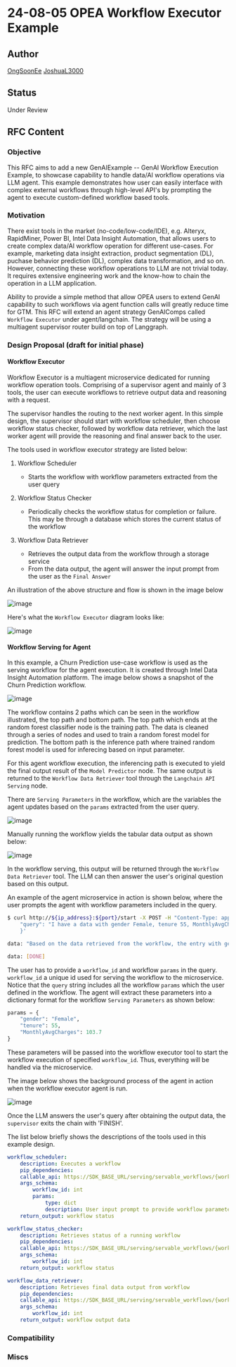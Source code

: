 # 24-08-05 OPEA Workflow Executor Example

## Author

[OngSoonEe](https://github.com/OngSoonEe)
[JoshuaL3000](https://github.com/JoshuaL3000)

## Status

Under Review

## RFC Content

### Objective

This RFC aims to add a new GenAIExample -- GenAI Workflow Execution Example, to showcase capability to handle data/AI workflow operations via LLM agent. This example demonstrates how user can easily interface with complex external workflows through high-level API's by prompting the agent to execute custom-defined workflow based tools.

### Motivation

There exist tools in the market (no-code/low-code/IDE), e.g. Alteryx, RapidMiner, Power BI, Intel Data Insight Automation, that allows users to create complex data/AI workflow operation for different use-cases. For example, marketing data insight extraction, product segmentation (DL), puchase behavior prediction (DL), complex data transformation, and so on. However, connecting these workflow operations to LLM are not trivial today. It requires extensive engineering work and the know-how to chain the operation in a LLM application.

Ability to provide a simple method that allow OPEA users to extend GenAI capability to such workflows via agent function calls will greatly reduce time for GTM. This RFC will extend an agent strategy GenAIComps called `Workflow Executor` under agent/langchain. The strategy will be using a multiagent supervisor router build on top of Langgraph.

### Design Proposal (draft for initial phase)

#### Workflow Executor

Workflow Executor is a multiagent microservice dedicated for running workflow operation tools. Comprising of a supervisor agent and mainly of 3 tools, the user can execute workflows to retrieve output data and reasoning with a request.

The supervisor handles the routing to the next worker agent. In this simple design, the supervisor should start with workflow scheduler, then choose workflow status checker, followed by workflow data retriever, which the last worker agent will provide the reasoning and final answer back to the user.

The tools used in workflow executor strategy are listed below:

1. Workflow Scheduler
    - Starts the workflow with workflow parameters extracted from the user query

2. Workflow Status Checker
    - Periodically checks the workflow status for completion or failure. This may be through a database which stores the current status of the workflow

3. Workflow Data Retriever
    - Retrieves the output data from the workflow through a storage service
    - From the data output, the agent will answer the input prompt from the user as the `Final Answer`

An illustration of the above structure and flow is shown in the image below

![image](https://github.com/user-attachments/assets/4b8691f7-1f30-4dd8-8f68-15108e90f6b2)

Here's what the `Workflow Executor` diagram looks like:

![image](https://github.com/user-attachments/assets/a4c5d183-115b-4a36-b903-577de91a6a8d)

#### Workflow Serving for Agent

In this example, a Churn Prediction use-case workflow is used as the serving workflow for the agent execution. It is created through Intel Data Insight Automation platform. The image below shows a snapshot of the Churn Prediction workflow.

![image](https://github.com/user-attachments/assets/c067f8b3-86cf-4abc-a8bd-51a98de8172d)

The workflow contains 2 paths which can be seen in the workflow illustrated, the top path and bottom path. The top path which ends at the random forest classifier node is the training path. The data is cleaned through a series of nodes and used to train a random forest model for prediction. The bottom path is the inference path where trained random forest model is used for inferecing based on input parameter.

For this agent workflow execution, the inferencing path is executed to yield the final output result of the `Model Predictor` node. The same output is returned to the `Workflow Data Retriever` tool through the `Langchain API Serving` node.

There are `Serving Parameters` in the workflow, which are the variables the agent updates based on the `params` extracted from the user query. 

![image](https://github.com/user-attachments/assets/ce8ef01a-56ff-4278-b84d-b6e4592b28c6)

Manually running the workflow yields the tabular data output as shown below:

![image](https://github.com/user-attachments/assets/241c1aba-2a24-48da-8005-ec7bfe657179)

In the workflow serving, this output will be returned through the `Workflow Data Retriever` tool. The LLM can then answer the user's original question based on this output.

An example of the agent microservice in action is shown below, where the user prompts the agent with workflow parameters included in the query.

```sh
$ curl http://${ip_address}:${port}/start -X POST -H "Content-Type: application/json" -d '{
    "query": "I have a data with gender Female, tenure 55, MonthlyAvgCharges 103.7. Predict if this entry will churn. My workflow is 8925."
    }'

data: "Based on the data retrieved from the workflow, the entry with gender Female, tenure 55, and MonthlyAvgCharges 103.7 is predicted to churn"

data: [DONE]
```

The user has to provide a `workflow_id` and workflow `params` in the query. `workflow_id` a unique id used for serving the workflow to the microservice. Notice that the `query` string includes all the workflow `params` which the user defined in the workflow. The agent will extract these parameters into a dictionary format for the workflow `Serving Parameters` as shown below:

```python
params = {
    "gender": "Female", 
    "tenure": 55, 
    "MonthlyAvgCharges": 103.7
}
```

These parameters will be passed into the workflow executor tool to start the workflow execution of specified `workflow_id`. Thus, everything will be handled via the microservice.

The image below shows the background process of the agent in action when the workflow executor agent is run. 

![image](https://github.com/user-attachments/assets/6d44b811-b8de-460e-bea7-b6fb727f1104)

Once the LLM answers the user's query after obtaining the output data, the `supervisor` exits the chain with 'FINISH'.

The list below briefly shows the descriptions of the tools used in this example design.

```yaml
workflow_scheduler:
    description: Executes a workflow
    pip_dependencies: 
    callable_api: https://SDK_BASE_URL/serving/servable_workflows/{workflow_id}/start
    args_schema:
        workflow_id: int
        params:
            type: dict
            description: User input prompt to provide workflow parameters and workflow id
    return_output: workflow status

workflow_status_checker:
    description: Retrieves status of a running workflow
    pip_dependencies: 
    callable_api: https://SDK_BASE_URL/serving/servable_workflows/{workflow_id}/status
    args_schema:
        workflow_id: int
    return_output: workflow status

workflow_data_retriever:
    description: Retrieves final data output from workflow
    pip_dependencies: 
    callable_api: https://SDK_BASE_URL/serving/servable_workflows/{workflow_id}/results
    args_schema:
        workflow_id: int
    return_output: workflow output data
```

### Compatibility

### Miscs

